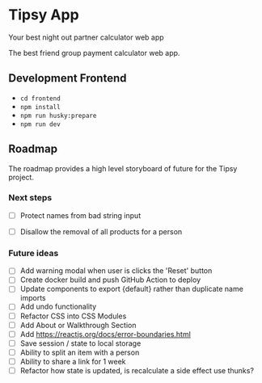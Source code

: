 # Tipsy App

Your best night out partner calculator web app

The best friend group payment calculator web app.

## Development Frontend

- `cd frontend`
- `npm install`
- `npm run husky:prepare`
- `npm run dev`

## Roadmap

The roadmap provides a high level storyboard of future for the Tipsy project.

### Next steps

- [ ] Protect names from bad string input

- [ ] Disallow the removal of all products for a person 

### Future ideas

- [ ] Add warning modal when user is clicks the 'Reset' button
- [ ] Create docker build and push GitHub Action to deploy
- [ ] Update components to export {default} rather than duplicate name imports
- [ ] Add undo functionality
- [ ] Refactor CSS into CSS Modules
- [ ] Add About or Walkthrough Section
- [ ] Add https://reactjs.org/docs/error-boundaries.html
- [ ] Save session / state to local storage
- [ ] Ability to split an item with a person
- [ ] Ability to share a link for 1 week
- [ ] Refactor how state is updated, is recalculate a side effect use thunks?

